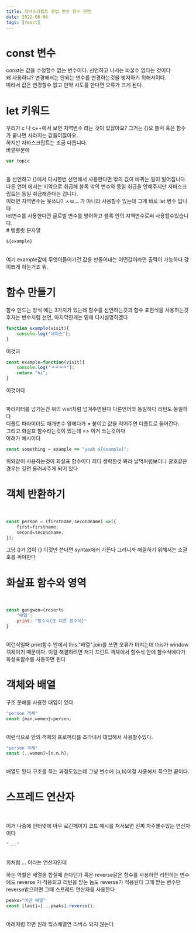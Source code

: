 ```yaml
---
title: 자바스크립트 문법 변수 함수 관련
date: 2022-06-06
tags: [react]
---
```


# const 변수

const는 값을 수정할수 없는 변수이다. 선언하고 나서는 바꿀수 없다는 것이다
</br>
왜 사용하냐? 변경해서는 안되는 변수를 변경하는것을 방지하기 위해서이다.
</br>
따라서 값은 변경할수 없고 만약 시도를 한다면 오류가 뜨게 된다.
</br>

# let 키워드

우리가 c 나 c++에서 보면 지역변수 라는 것이 있잖아요? 그거는 {}요 블럭 혹은 함수가 끝나면 사라지는 값들이잖아요. 
</br>
하지만 자바스크립트는 조금 다릅니다.
</br>
바깥부분에

```javascript
var topic
```
</br>
을 선언하고 {}에서 다시한번 선언해서 사용한다면 밖의 값이 바뀌는 일이 벌어집니다.
다른 언어 에서는 지역으로 취급해 블록 밖의 변수와 동일 취급을 안해주지만 자바스크립트는 동일 취급해준다는 겁니다.
</br>
이러면 지역변수는 못쓰냐? ㅅㅂ... 가 아니라 사용할수 있는데 그게 바로 let 변수 입니다
</br>
let변수를 사용한다면 글로벌 변수를 방어하고 블록 안의 지역변수로써 사용할수있습니다.

</br>
# 템플릿 문자열

```javascript
${example}
```
</br>
여기 example값에 무엇이들어가건 값을 만들어내는 어떤값이라면 출력이 가능하다 걍 이쁘게 하는거죠 뭐.
</br>

# 함수 만들기

함수 만드는 방식 에는 3가지가 있는데 함수를 선언하는것과 함수 표현식을 사용하는것 후자는 변수처럼 선언, 마지막한개는 밑에 
다시설명하겠다
</br>

```javascript
function example(visit){
    console.log("네이스");
}
```
이것과
</br>

```javascript
const example=function(visit){
    console.log("ㅋㅋㅋㅋ");
    return "hi";
}
```
이것이다

</br>
파라미터를 넘기는건 위의 visit처럼 넘겨주면된다 다른언어와 동일하다 리턴도 동일하다
</br>
디폴트 파라미더도 매개변수 옆에다가 = 붙이고 값을 적어주면 디폴트로 들어간다.

</br>
그리고 화살표 함수라는것이 있는데 => 이거 쓰는것이다
</br>
아래가 예시이다

```javascript
const something = example => "yeah ${example}";

```
위와같이 사용하는것이 화살표 함수이다
죄다 생략한것 봐라 날먹처럼보이나 괄호같은경우는 길면 둘러싸주게 되어 있다


 # 객체 반환하기

 
</br>

```javascript
const person = (firstname,secondname) =>({
    first=firstname;
    second=secondname;
});
```

그냥 ()거 없이 {} 이것만 쓴다면 syntax에러 가뜬다 그러니까 해결하기 위해서는 소괄호를 써야한다

# 화살표 함수와 영역

</br>

```javascript
const gangwon={resorts
    "배열";
    print: "함수식{또 다른 함수식}"
}
```

</br>
이런식일때 print함수 안에서 this."배열".join를 쓰면 오류가 터지는데 this가 window 객체이기 때문이다.
이걸 해결하려면 저기 프린트 객체에서 함수식 안에 함수식에다가 화살표함수를 사용하면 된다

# 객체와 배열

구조 분해를 사용한 대입이 있다

```javascript
"person 객체"
const {man,women}=person;
```
</br>
이런식으로 안의 객체의 프로퍼티를 조각내서 대입해서 사용할수있다.

```javascript
"person 객체"
const [,,women]=[n,m,h];
```
</br>
배열도 된다 구조를 묶는 과정도있는데
그냥 변수에 {a,b}이걸 사용해서 묶으면 끝이다.

# 스프레드 연산자

</br>

이거 나중에 인터넷에 아무 로긴페이지 코드 예시를 쳐서보면 진짜 자주볼수있는 연산자이다

```javascript
"..."
```
</br>
위처럼 ... 이라는 연산자인데

하는 역할은 배열을 합칠때 쓴다던가 혹은 reverse같은 함수를 사용하면 리턴하는 변수에도 reverse 가 적용되고 리턴을 받는 놈도 reverse가 적용된다 그때 받는 변수만 reverse받으려면 그때 스프레드 연산자를 사용한다

```javascript
peaks="어떤 배열"
const [last]=[...peaks].reverse();
```
</br>
아래처럼 하면 원래 핔스배열연 리버스 되지 않는다
